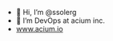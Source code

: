 - 👋 Hi, I’m @ssolerg
- 👀 I’m DevOps at acium inc.
- www.acium.io

<!---
ssolerg/ssolerg is a ✨ special ✨ repository because its `README.md` (this file) appears on your GitHub profile.
You can click the Preview link to take a look at your changes.
--->
